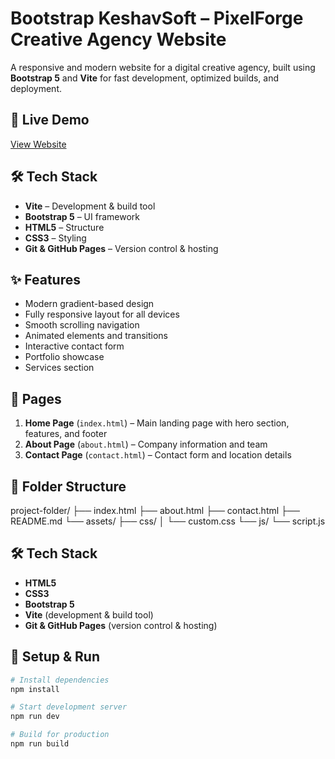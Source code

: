 # Bootstrap KeshavSoft – PixelForge Creative Agency Website

A responsive and modern website for a digital creative agency, built using **Bootstrap 5** and **Vite** for fast development, optimized builds, and deployment.

## 🚀 Live Demo
[View Website](https://gayathri332.github.io/bootstrap-keshavSoft/)

## 🛠️ Tech Stack
- **Vite** – Development & build tool
- **Bootstrap 5** – UI framework
- **HTML5** – Structure
- **CSS3** – Styling
- **Git & GitHub Pages** – Version control & hosting

## ✨ Features
- Modern gradient-based design
- Fully responsive layout for all devices
- Smooth scrolling navigation
- Animated elements and transitions
- Interactive contact form
- Portfolio showcase
- Services section

## 📄 Pages
1. **Home Page** (`index.html`) – Main landing page with hero section, features, and footer
2. **About Page** (`about.html`) – Company information and team
3. **Contact Page** (`contact.html`) – Contact form and location details

## 📂 Folder Structure
project-folder/
├── index.html
├── about.html
├── contact.html
├── README.md
└── assets/
├── css/
│ └── custom.css
└── js/
└── script.js


## 🛠️ Tech Stack
- **HTML5**
- **CSS3**
- **Bootstrap 5**
- **Vite** (development & build tool)
- **Git & GitHub Pages** (version control & hosting)

## 📌 Setup & Run
```bash
# Install dependencies
npm install

# Start development server
npm run dev

# Build for production
npm run build
